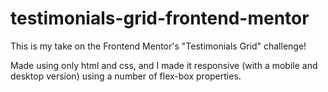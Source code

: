 # testimonials-grid-frontend-mentor

This is my take on the Frontend Mentor's "Testimonials Grid" challenge!


Made using only html and css, and I made it responsive (with a mobile and desktop version) using a number of flex-box properties.
